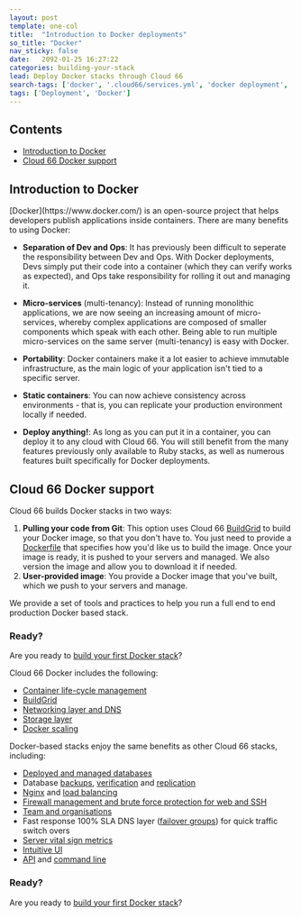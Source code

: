 ```yaml
---
layout: post
template: one-col
title:  "Introduction to Docker deployments"
so_title: "Docker"
nav_sticky: false
date:   2092-01-25 16:27:22
categories: building-your-stack
lead: Deploy Docker stacks through Cloud 66
search-tags: ['docker', '.cloud66/services.yml', 'docker deployment', 'deployment']
tags: ['Deployment', 'Docker']
---
```


<h2>Contents</h2>
<ul class="page-toc">
	<li><a href="#docker">Introduction to Docker</a></li>
    <li><a href="#intro">Cloud 66 Docker support</a></li>    
</ul>

<h2 id="docker">Introduction to Docker</h2>
[Docker](https://www.docker.com/) is an open-source project that helps developers publish applications inside containers. There are many benefits to using Docker: 

- **Separation of Dev and Ops**: It has previously been difficult to seperate the responsibility between Dev and Ops. With Docker deployments, Devs simply put their code into a container (which they can verify works as expected), and Ops take responsibility for rolling it out and managing it.

- **Micro-services** (multi-tenancy): Instead of running monolithic applications, we are now seeing an increasing amount of micro-services, whereby complex applications are composed of smaller components which speak with each other. Being able to run multiple micro-services on the same server (multi-tenancy) is easy with Docker.

- **Portability**: Docker containers make it a lot easier to achieve immutable infrastructure, as the main logic of your application isn't tied to a specific server.

- **Static containers**: You can now achieve consistency across environments - that is, you can replicate your production environment locally if needed.

- **Deploy anything!**: As long as you can put it in a container, you can deploy it to any cloud with Cloud 66. You will still benefit from the many features previously only available to Ruby stacks, as well as numerous features built specifically for Docker deployments.

<h2 id="intro">Cloud 66 Docker support</h2>
Cloud 66 builds Docker stacks in two ways:

1. **Pulling your code from Git**: This option uses Cloud 66 [BuildGrid](/building-your-stack/building-your-docker-service) to build your Docker image, so that you don't have to. You just need to provide a [Dockerfile](https://docs.docker.com/reference/builder/) that specifies how you'd like us to build the image. Once your image is ready, it is pushed to your servers and managed. We also version the image and allow you to download it if needed.
2. **User-provided image**: You provide a Docker image that you've built, which we push to your servers and manage. 

We provide a set of tools and practices to help you run a full end to end production Docker based stack.

<div class="notice notice-error">
    <h3>Ready?</h3>
    <p>
        Are you ready to <a href="/introduction-to-cloud-66/introduction-to-cloud-66">build your first Docker stack</a>?
    </p>
</div>

Cloud 66 Docker includes the following:

- [Container life-cycle management](/managing-your-stack/service-life-cycle-management)
- [BuildGrid](/building-your-stack/building-your-docker-service)
- [Networking layer and DNS](/network/service-network-settings)
- [Storage layer](/managing-your-stack/service-storage)
- [Docker scaling](/managing-your-stack/scaling)

Docker-based stacks enjoy the same benefits as other Cloud 66 stacks, including: 

- [Deployed and managed databases](/database-management/database-management)
- Database [backups](/database-management/database-backup), [verification](/database-management/backup-verification) and [replication](/database-management/database-replication)
- [Nginx](/web-server/nginx) and [load balancing](/web-server/load-balancing)
- [Firewall management and brute force protection for web and SSH](/managing-your-stack/stack-network-settings)
- [Team and organisations](/account-management/team-accounts)
- Fast response 100% SLA DNS layer ([failover groups](/network/failover-groups)) for quick traffic switch overs
- [Server vital sign metrics](/managing-your-stack/server-monitoring)
- [Intuitive UI](https://app.cloud66.com/dashboard)
- [API](http://developers.cloud66.com) and [command line](/toolbelt/toolbelt-introduction)

<div class="notice notice-error">
    <h3>Ready?</h3>
    <p>
        Are you ready to <a href="/introduction-to-cloud-66/introduction-to-cloud-66">build your first Docker stack</a>?
    </p>
</div>